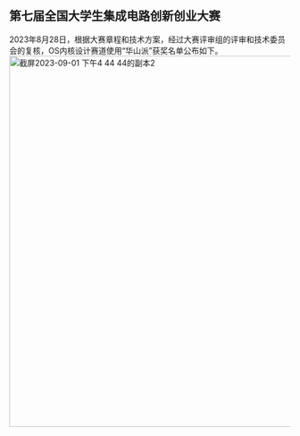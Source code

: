 ## 第七届全国大学生集成电路创新创业大赛

2023年8月28日，根据大赛章程和技术方案，经过大赛评审组的评审和技术委员会的复核，OS内核设计赛道使用“华山派”获奖名单公布如下。
<img width="663" alt="截屏2023-09-01 下午4 44 44的副本2" src="https://github.com/Ellie0121/test/assets/139098194/e307db5a-3ace-4c00-925c-bb6ee365e280">

